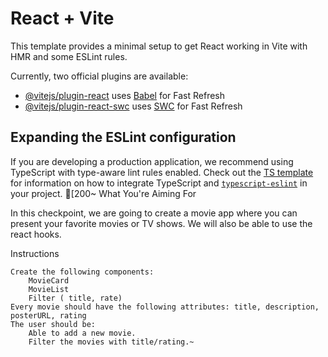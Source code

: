 # React + Vite

This template provides a minimal setup to get React working in Vite with HMR and some ESLint rules.

Currently, two official plugins are available:

- [@vitejs/plugin-react](https://github.com/vitejs/vite-plugin-react/blob/main/packages/plugin-react) uses [Babel](https://babeljs.io/) for Fast Refresh
- [@vitejs/plugin-react-swc](https://github.com/vitejs/vite-plugin-react/blob/main/packages/plugin-react-swc) uses [SWC](https://swc.rs/) for Fast Refresh

## Expanding the ESLint configuration

If you are developing a production application, we recommend using TypeScript with type-aware lint rules enabled. Check out the [TS template](https://github.com/vitejs/vite/tree/main/packages/create-vite/template-react-ts) for information on how to integrate TypeScript and [`typescript-eslint`](https://typescript-eslint.io) in your project.
[200~ What You're Aiming For

In this checkpoint, we are going to create a movie app where you can present your favorite movies or TV shows. We will also be able to use the react hooks.

Instructions

    Create the following components:
        MovieCard
        MovieList
        Filter ( title, rate)
    Every movie should have the following attributes: title, description, posterURL, rating
    The user should be:
        Able to add a new movie.
        Filter the movies with title/rating.~
